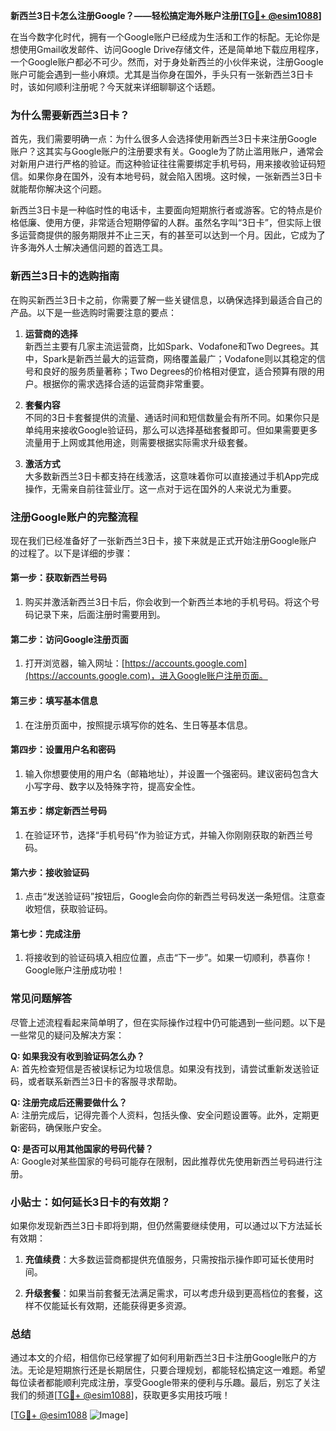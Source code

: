 **新西兰3日卡怎么注册Google？——轻松搞定海外账户注册[[TG💪+ @esim1088](https://t.me/s/esim1088)]**

在当今数字化时代，拥有一个Google账户已经成为生活和工作的标配。无论你是想使用Gmail收发邮件、访问Google Drive存储文件，还是简单地下载应用程序，一个Google账户都必不可少。然而，对于身处新西兰的小伙伴来说，注册Google账户可能会遇到一些小麻烦。尤其是当你身在国外，手头只有一张新西兰3日卡时，该如何顺利注册呢？今天就来详细聊聊这个话题。

### 为什么需要新西兰3日卡？

首先，我们需要明确一点：为什么很多人会选择使用新西兰3日卡来注册Google账户？这其实与Google账户的注册要求有关。Google为了防止滥用账户，通常会对新用户进行严格的验证。而这种验证往往需要绑定手机号码，用来接收验证码短信。如果你身在国外，没有本地号码，就会陷入困境。这时候，一张新西兰3日卡就能帮你解决这个问题。

新西兰3日卡是一种临时性的电话卡，主要面向短期旅行者或游客。它的特点是价格低廉、使用方便，非常适合短期停留的人群。虽然名字叫“3日卡”，但实际上很多运营商提供的服务期限并不止三天，有的甚至可以达到一个月。因此，它成为了许多海外人士解决通信问题的首选工具。

### 新西兰3日卡的选购指南

在购买新西兰3日卡之前，你需要了解一些关键信息，以确保选择到最适合自己的产品。以下是一些选购时需要注意的要点：

1. **运营商的选择**  
   新西兰主要有几家主流运营商，比如Spark、Vodafone和Two Degrees。其中，Spark是新西兰最大的运营商，网络覆盖最广；Vodafone则以其稳定的信号和良好的服务质量著称；Two Degrees的价格相对便宜，适合预算有限的用户。根据你的需求选择合适的运营商非常重要。

2. **套餐内容**  
   不同的3日卡套餐提供的流量、通话时间和短信数量会有所不同。如果你只是单纯用来接收Google验证码，那么可以选择基础套餐即可。但如果需要更多流量用于上网或其他用途，则需要根据实际需求升级套餐。

3. **激活方式**  
   大多数新西兰3日卡都支持在线激活，这意味着你可以直接通过手机App完成操作，无需亲自前往营业厅。这一点对于远在国外的人来说尤为重要。

### 注册Google账户的完整流程

现在我们已经准备好了一张新西兰3日卡，接下来就是正式开始注册Google账户的过程了。以下是详细的步骤：

#### 第一步：获取新西兰号码
1. 购买并激活新西兰3日卡后，你会收到一个新西兰本地的手机号码。将这个号码记录下来，后面注册时需要用到。
   
#### 第二步：访问Google注册页面
1. 打开浏览器，输入网址：[https://accounts.google.com](https://accounts.google.com)，进入Google账户注册页面。
   
#### 第三步：填写基本信息
1. 在注册页面中，按照提示填写你的姓名、生日等基本信息。
   
#### 第四步：设置用户名和密码
1. 输入你想要使用的用户名（邮箱地址），并设置一个强密码。建议密码包含大小写字母、数字以及特殊字符，提高安全性。

#### 第五步：绑定新西兰号码
1. 在验证环节，选择“手机号码”作为验证方式，并输入你刚刚获取的新西兰号码。
   
#### 第六步：接收验证码
1. 点击“发送验证码”按钮后，Google会向你的新西兰号码发送一条短信。注意查收短信，获取验证码。
   
#### 第七步：完成注册
1. 将接收到的验证码填入相应位置，点击“下一步”。如果一切顺利，恭喜你！Google账户注册成功啦！

### 常见问题解答

尽管上述流程看起来简单明了，但在实际操作过程中仍可能遇到一些问题。以下是一些常见的疑问及解决方案：

**Q: 如果我没有收到验证码怎么办？**  
A: 首先检查短信是否被误标记为垃圾信息。如果没有找到，请尝试重新发送验证码，或者联系新西兰3日卡的客服寻求帮助。

**Q: 注册完成后还需要做什么？**  
A: 注册完成后，记得完善个人资料，包括头像、安全问题设置等。此外，定期更新密码，确保账户安全。

**Q: 是否可以用其他国家的号码代替？**  
A: Google对某些国家的号码可能存在限制，因此推荐优先使用新西兰号码进行注册。

### 小贴士：如何延长3日卡的有效期？

如果你发现新西兰3日卡即将到期，但仍然需要继续使用，可以通过以下方法延长有效期：

1. **充值续费**：大多数运营商都提供充值服务，只需按指示操作即可延长使用时间。
   
2. **升级套餐**：如果当前套餐无法满足需求，可以考虑升级到更高档位的套餐，这样不仅能延长有效期，还能获得更多资源。

### 总结

通过本文的介绍，相信你已经掌握了如何利用新西兰3日卡注册Google账户的方法。无论是短期旅行还是长期居住，只要合理规划，都能轻松搞定这一难题。希望每位读者都能顺利完成注册，享受Google带来的便利与乐趣。最后，别忘了关注我们的频道[[TG💪+ @esim1088](https://t.me/s/esim1088)]，获取更多实用技巧哦！

[[TG💪+ @esim1088](https://t.me/s/esim1088) ![Image](https://i.postimg.cc/4NQfJmqS/Snipaste-2025-05-13-00-14-12.png)]